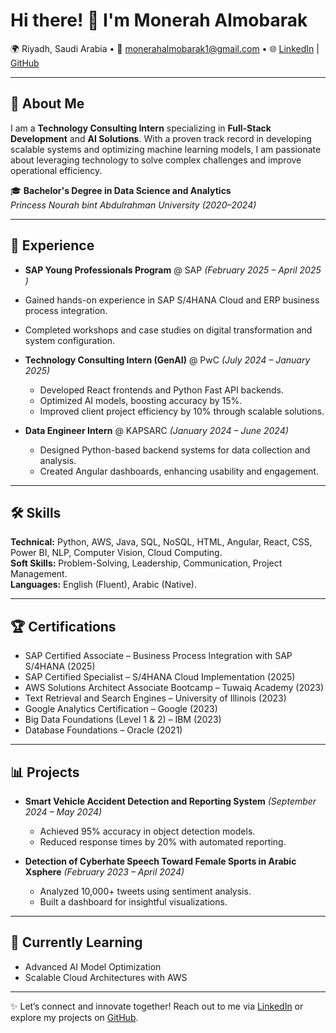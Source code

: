 # Hi there! 👋 I'm Monerah Almobarak

🌍 Riyadh, Saudi Arabia • 📧 [monerahalmobarak1@gmail.com](mailto:monerahalmobarak1@gmail.com) • 🌐 [LinkedIn](https://www.linkedin.com/in/monerah-almobarak) | [GitHub](https://github.com/monerahalmobarak)

---

## 🚀 About Me

I am a **Technology Consulting Intern** specializing in **Full-Stack Development** and **AI Solutions**. With a proven track record in developing scalable systems and optimizing machine learning models, I am passionate about leveraging technology to solve complex challenges and improve operational efficiency.

🎓 **Bachelor's Degree in Data Science and Analytics**  
*Princess Nourah bint Abdulrahman University (2020–2024)*  

---

## 💼 Experience


- **SAP Young Professionals Program** @ SAP *(February 2025 – April 2025  )*  
- Gained hands-on experience in SAP S/4HANA Cloud and ERP business process integration.  
- Completed workshops and case studies on digital transformation and system configuration.

- **Technology Consulting Intern (GenAI)** @ PwC *(July 2024 – January 2025)*  
  - Developed React frontends and Python Fast API backends.  
  - Optimized AI models, boosting accuracy by 15%.  
  - Improved client project efficiency by 10% through scalable solutions.  

- **Data Engineer Intern** @ KAPSARC *(January 2024 – June 2024)*  
  - Designed Python-based backend systems for data collection and analysis.  
  - Created Angular dashboards, enhancing usability and engagement.  

---

## 🛠️ Skills

**Technical:** Python, AWS, Java, SQL, NoSQL, HTML, Angular, React, CSS, Power BI, NLP, Computer Vision, Cloud Computing.  
**Soft Skills:** Problem-Solving, Leadership, Communication, Project Management.  
**Languages:** English (Fluent), Arabic (Native).

---

## 🏆 Certifications

- SAP Certified Associate – Business Process Integration with SAP S/4HANA (2025)  
- SAP Certified Specialist – S/4HANA Cloud Implementation (2025)  
- AWS Solutions Architect Associate Bootcamp – Tuwaiq Academy (2023)  
- Text Retrieval and Search Engines – University of Illinois (2023)  
- Google Analytics Certification – Google (2023)  
- Big Data Foundations (Level 1 & 2) – IBM (2023)  
- Database Foundations – Oracle (2021)
---

## 📊 Projects

- **Smart Vehicle Accident Detection and Reporting System** *(September 2024 – May 2024)*  
  - Achieved 95% accuracy in object detection models.  
  - Reduced response times by 20% with automated reporting.  

- **Detection of Cyberhate Speech Toward Female Sports in Arabic Xsphere** *(February 2023 – April 2024)*  
  - Analyzed 10,000+ tweets using sentiment analysis.  
  - Built a dashboard for insightful visualizations.

---

## 🌱 Currently Learning

- Advanced AI Model Optimization  
- Scalable Cloud Architectures with AWS  

---

✨ Let’s connect and innovate together! Reach out to me via [LinkedIn](https://www.linkedin.com/in/monerah-almobarak) or explore my projects on [GitHub](https://github.com/monerahalmobarak).

